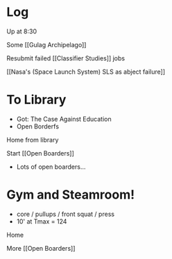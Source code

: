 


# Log

Up at 8:30 

Some [[Gulag Archipelago]]

Resubmit failed [[Classifier Studies]] jobs

[[Nasa's (Space Launch System) SLS as abject failure]]

# To Library 
- Got: The Case Against Education
- Open Borderfs

Home from library

Start [[Open Boarders]]
- Lots of open boarders...
# Gym and Steamroom!
- core / pullups / front squat / press
- 10' at Tmax = 124

Home

More [[Open Boarders]]


